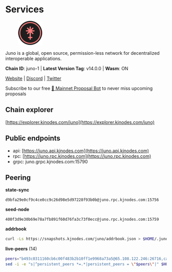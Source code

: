 # Services

<figure><img src="https://raw.githubusercontent.com/kj89/cosmos-images/main/logos/juno.png" alt=""><figcaption></figcaption></figure>

Juno is a global, open source, permission-less  network for decentralized interoperable applications.

**Chain ID**: juno-1 | **Latest Version Tag**: v14.0.0 | **Wasm**: ON

[Website](https://www.junonetwork.io) | [Discord](https://discord.gg/qJxgUSGHbb) | [Twitter](https://twitter.com/JunoNetwork)



Subscribe to our free [🤖 Mainnet Proposal Bot](https://t.me/kjnodes_proposal_bot) to never miss upcoming proposals


## Chain explorer
[https://explorer.kjnodes.com/juno](https://explorer.kjnodes.com/juno)

## Public endpoints

* api: [https://juno.api.kjnodes.com](https://juno.api.kjnodes.com)
* rpc: [https://juno.rpc.kjnodes.com](https://juno.rpc.kjnodes.com)
* grpc: juno.grpc.kjnodes.com:15790

## Peering

**state-sync**

```text
d9bfa29e0cf9c4ce0cc9c26d98e5d97228f93b0b@juno.rpc.kjnodes.com:15756
```

**seed-node**

```text
400f3d9e30b69e78a7fb891f60d76fa3c73f0ecc@juno.rpc.kjnodes.com:15759
```

**addrbook**
```bash
curl -Ls https://snapshots.kjnodes.com/juno/addrbook.json > $HOME/.juno/config/addrbook.json
```

**live-peers** (14)
```bash
peers="b493c0311160cb6c00f483b2b10ff1e9968a73a5@65.108.122.246:26716,ca62ff6f732fcd391f1d9ef0630161cb595c7f4d@185.119.118.115:2000,7d5548102518ef89a988960afcccba2504707a08@162.55.92.114:2030,b2bc63857693bf901ea76865cd08fa319fee26b5@148.113.8.63:12656,a6955453548eb1bcaf1edaabc171b6c3bef2ff37@95.216.4.104:6006,ae1b388ee37b03d0eb292342341e969de695c427@65.108.235.34:2000,60493cb0f123f7717bfcb4432539a0a37a02df97@65.108.64.5:26656,155de67d7cd7f63c7aa070b9f99ab806736ba124@74.96.207.58:25656,285b8d9cabcc9423b419c603c9d5e4cf216082e0@74.118.140.100:26656,1c80957b5fde63a30771400342971ff67296d7c0@51.91.70.90:27656,c11bbb68486bdbff6e19f3eec029686b6d5eac32@65.108.121.190:2030,86bc38c6148fac78e8fa4ffa567b6ca444c4e7e2@88.198.47.84:26656,8f3cbef6dc58d31bb70655d3d3c40d66d4744033@137.184.32.93:26656,d9bfa29e0cf9c4ce0cc9c26d98e5d97228f93b0b@65.109.88.38:15756"
sed -i -e "s|^persistent_peers *=.*|persistent_peers = \"$peers\"|" $HOME/.juno/config/config.toml
```
